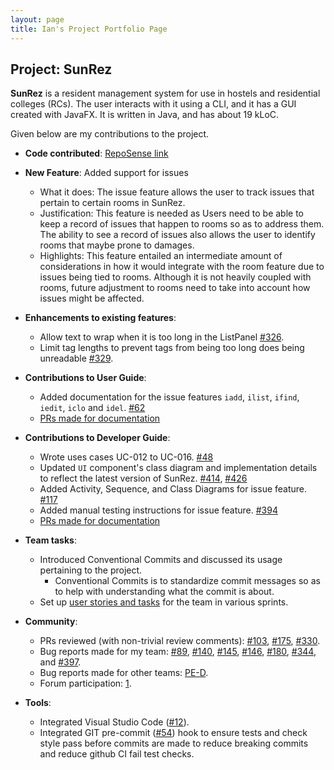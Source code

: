 ```yaml
---
layout: page
title: Ian's Project Portfolio Page
---
```


## Project: SunRez

**SunRez** is a resident management system for use in hostels and residential colleges (RCs). The user interacts with it using a CLI, and it has a GUI created with JavaFX. It is written in Java, and has about 19 kLoC.

Given below are my contributions to the project.

* **Code contributed**: [RepoSense link](https://nus-cs2103-ay2021s2.github.io/tp-dashboard/?search=&sort=groupTitle&sortWithin=title&timeframe=commit&mergegroup=&groupSelect=groupByRepos&breakdown=true&checkedFileTypes=docs~functional-code~test-code~other&since=&tabOpen=true&tabType=authorship&tabAuthor=stein414&tabRepo=AY2021S2-CS2103-T14-1%2Ftp%5Bmaster%5D&authorshipIsMergeGroup=false&authorshipFileTypes=docs~functional-code~test-code~other&authorshipIsBinaryFileTypeChecked=false)

* **New Feature**: Added support for issues
  * What it does: The issue feature allows the user to track issues that pertain to certain rooms in SunRez.
  * Justification: This feature is needed as Users need to be able to keep a record of issues that happen to rooms so as to address them. The ability to see a record of issues also allows the user to identify rooms that maybe prone to damages.
  * Highlights: This feature entailed an intermediate amount of considerations in how it would integrate with the room feature due to issues being tied to rooms. Although it is not heavily coupled with rooms, future adjustment to rooms need to take into account how issues might be affected.

* **Enhancements to existing features**:
  * Allow text to wrap when it is too long in the ListPanel [#326](https://github.com/AY2021S2-CS2103-T14-1/tp/pull/326).
  * Limit tag lengths to prevent tags from being too long does being unreadable [#329](https://github.com/AY2021S2-CS2103-T14-1/tp/pull/329).

* **Contributions to User Guide**:
  * Added documentation for the issue features `iadd`, `ilist`, `ifind`, `iedit`, `iclo` and `idel`. [#62](https://github.com/AY2021S2-CS2103-T14-1/tp/pull/62)
  * [PRs made for documentation](https://github.com/AY2021S2-CS2103-T14-1/tp/pulls?q=is%3Apr+author%3Astein414+doc)

* **Contributions to Developer Guide**:
  * Wrote uses cases UC-012 to UC-016. [#48](https://github.com/AY2021S2-CS2103-T14-1/tp/pull/48)
  * Updated `UI` component's class diagram and implementation details to reflect the latest version of SunRez. [#414](https://github.com/AY2021S2-CS2103-T14-1/tp/pull/414), [#426](https://github.com/AY2021S2-CS2103-T14-1/tp/pull/426)
  * Added Activity, Sequence, and Class Diagrams for issue feature. [#117](https://github.com/AY2021S2-CS2103-T14-1/tp/pull/117)
  * Added manual testing instructions for issue feature. [#394](https://github.com/AY2021S2-CS2103-T14-1/tp/pull/394)
  * [PRs made for documentation](https://github.com/AY2021S2-CS2103-T14-1/tp/pulls?q=is%3Apr+author%3Astein414+doc)

* **Team tasks**:
  * Introduced Conventional Commits and discussed its usage pertaining to the project.
    * Conventional Commits is to standardize commit messages so as to help with understanding what the commit is about.
  * Set up [user stories and tasks](https://github.com/AY2021S2-CS2103-T14-1/tp/issues?q=is%3Aissue+author%3Astein414+as+a+) for the team in various sprints.

* **Community**:
  * PRs reviewed (with non-trivial review comments): [#103](https://github.com/AY2021S2-CS2103-T14-1/tp/pull/103), [#175](https://github.com/AY2021S2-CS2103-T14-1/tp/pull/175), [#330](https://github.com/AY2021S2-CS2103-T14-1/tp/pull/330).
  * Bug reports made for my team: [#89](https://github.com/AY2021S2-CS2103-T14-1/tp/issues/89), [#140](https://github.com/AY2021S2-CS2103-T14-1/tp/issues/140), [#145](https://github.com/AY2021S2-CS2103-T14-1/tp/issues/145), [#146](https://github.com/AY2021S2-CS2103-T14-1/tp/issues/146), [#180](https://github.com/AY2021S2-CS2103-T14-1/tp/issues/180), [#344](https://github.com/AY2021S2-CS2103-T14-1/tp/issues/344), and [#397](https://github.com/AY2021S2-CS2103-T14-1/tp/issues/397).
  * Bug reports made for other teams: [PE-D](https://github.com/stein414/ped/issues).
  * Forum participation: [1](https://github.com/nus-cs2103-AY2021S2/forum/issues/41).

* **Tools**:
  * Integrated Visual Studio Code ([\#12](https://github.com/AY2021S2-CS2103-T14-1/tp/pull/12)).
  * Integrated GIT pre-commit ([\#54](https://github.com/AY2021S2-CS2103-T14-1/tp/pull/54)) hook to ensure tests and check style pass before commits are made to reduce breaking commits  and reduce github CI fail test checks.
